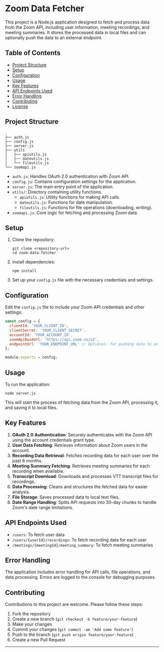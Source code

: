 # Zoom Data Fetcher

This project is a Node.js application designed to fetch and process data from the Zoom API, including user information, meeting recordings, and meeting summaries. It stores the processed data in local files and can optionally push the data to an external endpoint.

## Table of Contents

- [Project Structure](#project-structure)
- [Setup](#setup)
- [Configuration](#configuration)
- [Usage](#usage)
- [Key Features](#key-features)
- [API Endpoints Used](#api-endpoints-used)
- [Error Handling](#error-handling)
- [Contributing](#contributing)
- [License](#license)

## Project Structure

```
.
├── auth.js
├── config.js
├── server.js
├── utils
│   ├── apiutils.js
│   ├── dateutils.js
│   └── fileutils.js
└── zoomapi.js
```

- `auth.js`: Handles OAuth 2.0 authentication with Zoom API.
- `config.js`: Contains configuration settings for the application.
- `server.js`: The main entry point of the application.
- `utils/`: Directory containing utility functions.
  - `apiutils.js`: Utility functions for making API calls.
  - `dateutils.js`: Functions for date manipulation.
  - `fileutils.js`: Functions for file operations (downloading, writing).
- `zoomapi.js`: Core logic for fetching and processing Zoom data.

## Setup

1. Clone the repository:
   ```
   git clone <repository-url>
   cd zoom-data-fetcher
   ```

2. Install dependencies:
   ```
   npm install
   ```

3. Set up your `config.js` file with the necessary credentials and settings.

## Configuration

Edit the `config.js` file to include your Zoom API credentials and other settings:

```javascript
const config = {
  clientId: 'YOUR_CLIENT_ID',
  clientSecret: 'YOUR_CLIENT_SECRET',
  accountId: 'YOUR_ACCOUNT_ID',
  zoomApiBaseUrl: 'https://api.zoom.us/v2',
  endpointUrl: 'YOUR_ENDPOINT_URL' // Optional: for pushing data to an external service
};

module.exports = config;
```

## Usage

To run the application:

```
node server.js
```

This will start the process of fetching data from the Zoom API, processing it, and saving it to local files.

## Key Features

1. **OAuth 2.0 Authentication**: Securely authenticates with the Zoom API using the account credentials grant type.
2. **User Data Fetching**: Retrieves information about Zoom users in the account.
3. **Recording Data Retrieval**: Fetches recording data for each user over the past 6 months.
4. **Meeting Summary Fetching**: Retrieves meeting summaries for each recording when available.
5. **Transcript Download**: Downloads and processes VTT transcript files for recordings.
6. **Data Processing**: Cleans and structures the fetched data for easier analysis.
7. **File Storage**: Saves processed data to local text files.
8. **Date Range Handling**: Splits API requests into 30-day chunks to handle Zoom's date range limitations.

## API Endpoints Used

- `/users`: To fetch user data
- `/users/{userId}/recordings`: To fetch recording data for each user
- `/meetings/{meetingId}/meeting_summary`: To fetch meeting summaries

## Error Handling

The application includes error handling for API calls, file operations, and data processing. Errors are logged to the console for debugging purposes.

## Contributing

Contributions to this project are welcome. Please follow these steps:

1. Fork the repository
2. Create a new branch (`git checkout -b feature/your-feature`)
3. Make your changes
4. Commit your changes (`git commit -am 'Add some feature'`)
5. Push to the branch (`git push origin feature/your-feature`)
6. Create a new Pull Request



---
